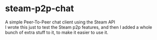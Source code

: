 # steam-p2p-chat
A simple Peer-To-Peer chat client using the Steam API   
I wrote this just to test the Steam p2p features, and then I added a whole bunch of extra stuff to it, to make it easier to use it.
